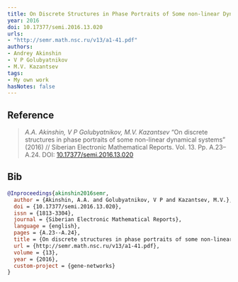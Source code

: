```yaml
---
title: On Discrete Structures in Phase Portraits of Some non-linear Dynamical Systems
year: 2016
doi: 10.17377/semi.2016.13.020
urls:
- "http://semr.math.nsc.ru/v13/a1-41.pdf"
authors:
- Andrey Akinshin
- V P Golubyatnikov
- M.V. Kazantsev
tags:
- My own work
hasNotes: false
---
```


## Reference

> <i>A.A. Akinshin, V P Golubyatnikov, M.V. Kazantsev</i> “On discrete structures in phase portraits of some non-linear dynamical systems” (2016) // Siberian Electronic Mathematical Reports. Vol.&nbsp;13. Pp.&nbsp;A.23–A.24. DOI:&nbsp;<a href='https://doi.org/10.17377/semi.2016.13.020'>10.17377/semi.2016.13.020</a>

## Bib

```bib
@Inproceedings{akinshin2016semr,
  author = {Akinshin, A.A. and Golubyatnikov, V P and Kazantsev, M.V.},
  doi = {10.17377/semi.2016.13.020},
  issn = {1813-3304},
  journal = {Siberian Electronic Mathematical Reports},
  language = {english},
  pages = {A.23--A.24},
  title = {On discrete structures in phase portraits of some non-linear dynamical systems},
  url = {http://semr.math.nsc.ru/v13/a1-41.pdf},
  volume = {13},
  year = {2016},
  custom-project = {gene-networks}
}
```
